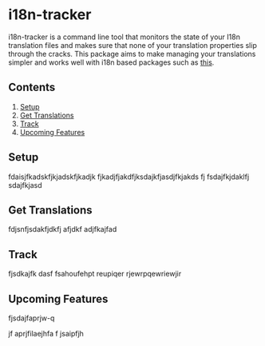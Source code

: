 # i18n-tracker
i18n-tracker is a command line tool that monitors the state of your I18n translation files and makes sure that none of your translation properties slip through the cracks. This package aims to make managing your translations simpler and works well with i18n based packages such as [this](https://github.com/JSxMachina/react-i18nify).

## Contents
1. [Setup](##Setup)
2. [Get Translations](##Get-Translations)
3. [Track](##Track)
4. [Upcoming Features](##Upcoming-Features)


## Setup

fdaisjfkadskfjkjadskfjkadjk fjkadjfjakdfjksdajkfjasdjfkjakds fj
fsdajfkjdaklfj
sdajfkjasd


## Get Translations

fdjsnfjsdakfjdkfj afjdkf adjfkajfad


## Track
fjsdkajfk dasf fsahoufehpt
reupiqer
rjewrpqewriewjir

## Upcoming Features
fjsdajfaprjw-q

jf aprjfilaejhfa
f jsaipfjh
